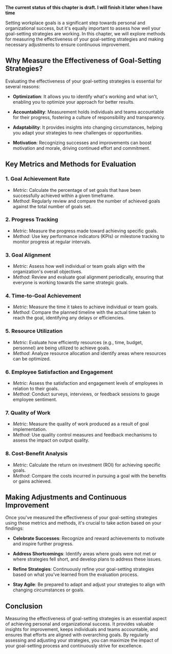 **The current status of this chapter is draft. I will finish it later when I have time**

Setting workplace goals is a significant step towards personal and organizational success, but it's equally important to assess how well your goal-setting strategies are working. In this chapter, we will explore methods for measuring the effectiveness of your goal-setting strategies and making necessary adjustments to ensure continuous improvement.

Why Measure the Effectiveness of Goal-Setting Strategies?
---------------------------------------------------------

Evaluating the effectiveness of your goal-setting strategies is essential for several reasons:

* **Optimization**: It allows you to identify what's working and what isn't, enabling you to optimize your approach for better results.

* **Accountability**: Measurement holds individuals and teams accountable for their progress, fostering a culture of responsibility and transparency.

* **Adaptability**: It provides insights into changing circumstances, helping you adapt your strategies to new challenges or opportunities.

* **Motivation**: Recognizing successes and improvements can boost motivation and morale, driving continued effort and commitment.

Key Metrics and Methods for Evaluation
--------------------------------------

### 1. **Goal Achievement Rate**

* *Metric*: Calculate the percentage of set goals that have been successfully achieved within a given timeframe.
* *Method*: Regularly review and compare the number of achieved goals against the total number of goals set.

### 2. **Progress Tracking**

* *Metric*: Measure the progress made toward achieving specific goals.
* *Method*: Use key performance indicators (KPIs) or milestone tracking to monitor progress at regular intervals.

### 3. **Goal Alignment**

* *Metric*: Assess how well individual or team goals align with the organization's overall objectives.
* *Method*: Review and evaluate goal alignment periodically, ensuring that everyone is working towards the same strategic goals.

### 4. **Time-to-Goal Achievement**

* *Metric*: Measure the time it takes to achieve individual or team goals.
* *Method*: Compare the planned timeline with the actual time taken to reach the goal, identifying any delays or efficiencies.

### 5. **Resource Utilization**

* *Metric*: Evaluate how efficiently resources (e.g., time, budget, personnel) are being utilized to achieve goals.
* *Method*: Analyze resource allocation and identify areas where resources can be optimized.

### 6. **Employee Satisfaction and Engagement**

* *Metric*: Assess the satisfaction and engagement levels of employees in relation to their goals.
* *Method*: Conduct surveys, interviews, or feedback sessions to gauge employee sentiment.

### 7. **Quality of Work**

* *Metric*: Measure the quality of work produced as a result of goal implementation.
* *Method*: Use quality control measures and feedback mechanisms to assess the impact on output quality.

### 8. **Cost-Benefit Analysis**

* *Metric*: Calculate the return on investment (ROI) for achieving specific goals.
* *Method*: Compare the costs incurred in pursuing a goal with the benefits or gains achieved.

Making Adjustments and Continuous Improvement
---------------------------------------------

Once you've measured the effectiveness of your goal-setting strategies using these metrics and methods, it's crucial to take action based on your findings:

* **Celebrate Successes**: Recognize and reward achievements to motivate and inspire further progress.

* **Address Shortcomings**: Identify areas where goals were not met or where strategies fell short, and develop plans to address these issues.

* **Refine Strategies**: Continuously refine your goal-setting strategies based on what you've learned from the evaluation process.

* **Stay Agile**: Be prepared to adapt and adjust your strategies to align with changing circumstances or goals.

Conclusion
----------

Measuring the effectiveness of goal-setting strategies is an essential aspect of achieving personal and organizational success. It provides valuable insights for improvement, keeps individuals and teams accountable, and ensures that efforts are aligned with overarching goals. By regularly assessing and adjusting your strategies, you can maximize the impact of your goal-setting process and continuously strive for excellence.

